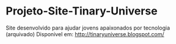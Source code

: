 # Projeto-Site-Tinary-Universe
Site desenvolvido para ajudar jovens apaixonados por tecnologia (arquivado)
Disponivel em: http://tinaryuniverse.blogspot.com/
